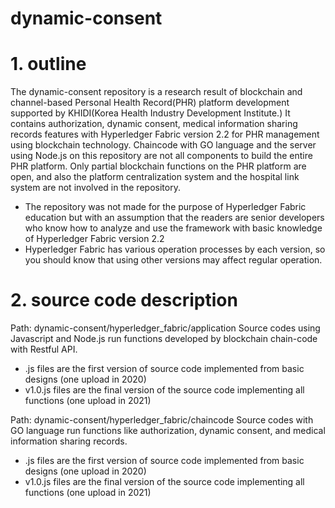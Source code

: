 # dynamic-consent

# 1. outline

The dynamic-consent repository is a research result of blockchain and channel-based Personal Health Record(PHR) platform development supported by KHIDI(Korea Health Industry Development Institute.)
It contains authorization, dynamic consent, medical information sharing records features with Hyperledger Fabric version 2.2 for PHR management using blockchain technology.
Chaincode with GO language and the server using Node.js on this repository are not all components to build the entire PHR platform. Only partial blockchain functions on the PHR platform are open, and also the platform centralization system and the hospital link system are not involved in the repository.

* The repository was not made for the purpose of Hyperledger Fabric education but with an assumption that the readers are senior developers  who know how to analyze and use the framework with basic knowledge of Hyperledger Fabric version 2.2 
* Hyperledger Fabric has various operation processes by each version, so you should know that using other versions may affect regular operation.


# 2. source code description

Path: dynamic-consent/hyperledger_fabric/application
Source codes using Javascript and Node.js run functions developed by blockchain chain-code with Restful API.
- .js files are the first version of source code implemented from basic designs (one upload in 2020)
- v1.0.js files are the final version of the source code implementing all functions (one upload in 2021)

Path: dynamic-consent/hyperledger_fabric/chaincode
Source codes with GO language run functions like authorization, dynamic consent, and medical information sharing records.
- .js files are the first version of source code implemented from basic designs (one upload in 2020)
- v1.0.js files are the final version of the source code implementing all functions (one upload in 2021)
